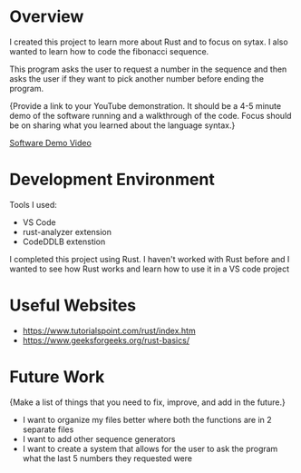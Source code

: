 # Overview

I created this project to learn more about Rust and to focus on sytax.
I also wanted to learn how to code the fibonacci sequence. 

This program asks the user to request a number in the sequence and then 
asks the user if they want to pick another number before ending the program.


{Provide a link to your YouTube demonstration. It should be a 4-5 minute demo of the software running and a walkthrough of the code. Focus should be on sharing what you learned about the language syntax.}

[Software Demo Video](http://youtube.link.goes.here)

# Development Environment

Tools I used:
- VS Code
- rust-analyzer extension
- CodeDDLB extenstion

I completed this project using Rust. I haven't worked with Rust before and I wanted to 
see how Rust works and learn how to use it in a VS code project

# Useful Websites

- https://www.tutorialspoint.com/rust/index.htm
- https://www.geeksforgeeks.org/rust-basics/

# Future Work

{Make a list of things that you need to fix, improve, and add in the future.}

- I want to organize my files better where both the functions are in 2 separate files
- I want to add other sequence generators
- I want to create a system that allows for the user to ask the program what the 
  last 5 numbers they requested were